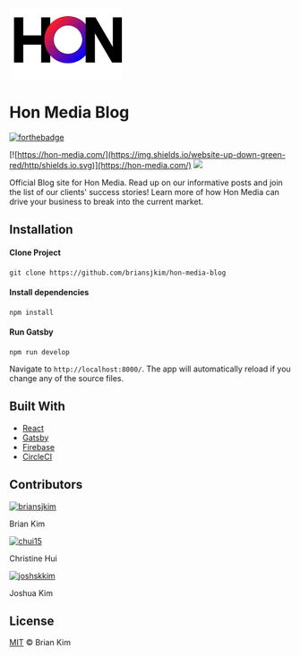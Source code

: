 ![Logo](src/assets/images/HonLogo.png)

# Hon Media Blog

[![forthebadge](https://forthebadge.com/images/badges/made-with-javascript.svg)](http://thismypc.com/)

[![https://hon-media.com/](https://img.shields.io/website-up-down-green-red/http/shields.io.svg)](https://hon-media.com/)
<img src="https://img.shields.io/github/license/briansjkim/hon-media-blog">

Official Blog site for Hon Media. Read up on our informative posts and join the list of our clients' success stories!
Learn more of how Hon Media can drive your business to break into the current market.

## Installation

#### Clone Project

```shell
git clone https://github.com/briansjkim/hon-media-blog
```

#### Install dependencies

```shell
npm install
```

#### Run Gatsby

```shell
npm run develop
```

Navigate to `http://localhost:8000/`. The app will automatically reload if you change any of the source files.

## Built With

- [React](https://reactjs.org/)
- [Gatsby](https://www.gatsbyjs.com/)
- [Firebase](https://firebase.google.com/)
- [CircleCI](https://circleci.com/)

## Contributors
[![briansjkim](https://github.com/briansjkim.png?size=50)](https://github.com/briansjkim)

Brian Kim

[![chui15](https://github.com/chui15.png?size=50)](https://github.com/chui15)

Christine Hui

[![joshskkim](https://github.com/joshskkim.png?size=50)](https://github.com/joshskkim)

Joshua Kim


## License

[MIT](LICENSE) © Brian Kim